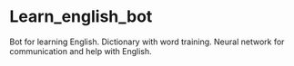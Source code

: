 # Learn_english_bot
Bot for learning English. Dictionary with word training. Neural network for communication and help with English.
